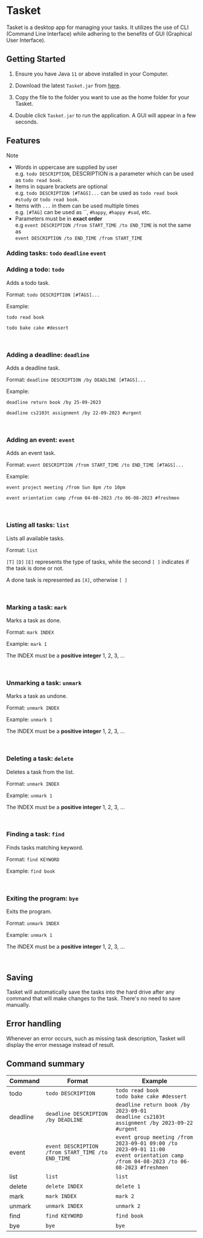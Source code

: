 # Tasket
Tasket is a desktop app for managing your tasks. It utilizes the use of CLI (Command Line Interface)
while adhering to the benefits of GUI (Graphical User Interface). 

## Getting Started
1. Ensure you have Java `11` or above installed in your Computer.

2. Download the latest `Tasket.jar` from [here](https://github.com/Ken-Lai/ip/releases).

3. Copy the file to the folder you want to use as the home folder for your Tasket.

4. Double click `Tasket.jar` to run the application. A GUI will appear in a few seconds.

## Features 

> [!NOTE]
> - Words in uppercase are supplied by user<br>e.g. `todo DESCRIPTION`, DESCRIPTION is a parameter which can be used as `todo read book`.
> - Items in square brackets are optional<br>e.g. `todo DESCRIPTION [#TAGS]...` can be used as `todo read book #study` or `todo read book`.
> - Items with `...` in them can be used multiple times<br>e.g. `[#TAG]` can be used as ``, `#happy`, `#happy #sad`, etc.
> - Parameters must be in **exact order**<br>e.g `event DESCRIPTION /from START_TIME /to END_TIME` is not the same as<br>`event DESCRIPTION /to END_TIME /from START_TIME`

### Adding tasks: `todo` `deadline` `event`

### Adding a todo: `todo`

Adds a todo task.

Format: `todo DESCRIPTION [#TAGS]...`

Example: 

`todo read book` 

`todo bake cake #dessert`


<br>


### Adding a deadline: `deadline`

Adds a deadline task.

Format: `deadline DESCRIPTION /by DEADLINE [#TAGS]...`

Example: 

`deadline return book /by 25-09-2023` 

`deadline cs2103t assignment /by 22-09-2023 #urgent`


<br>


### Adding an event: `event`

Adds an event task.

Format: `event DESCRIPTION /from START_TIME /to END_TIME [#TAGS]...`

Example:

`event project meeting /from Sun 8pm /to 10pm`

`event orientation camp /from 04-08-2023 /to 06-08-2023 #freshmen`


<br>


### Listing all tasks: `list`

Lists all available tasks.

Format: `list`

`[T]` `[D]` `[E]` represents the type of tasks, while the second `[ ]` indicates if 
the task is done or not.

A done task is represented as `[X]`, otherwise `[ ]`


<br>


### Marking a task: `mark`

Marks a task as done.

Format: `mark INDEX`

Example: `mark 1`

The INDEX must be a **positive integer** 1, 2, 3, ...


<br>


### Unmarking a task: `unmark`

Marks a task as undone.

Format: `unmark INDEX`

Example: `unmark 1`

The INDEX must be a **positive integer** 1, 2, 3, ...


<br>


### Deleting a task: `delete`

Deletes a task from the list.

Format: `unmark INDEX`

Example: `unmark 1`

The INDEX must be a **positive integer** 1, 2, 3, ...


<br>


### Finding a task: `find`

Finds tasks matching keyword.

Format: `find KEYWORD`

Example: `find book`


<br>


### Exiting the program: `bye`

Exits the program.

Format: `unmark INDEX`

Example: `unmark 1`

The INDEX must be a **positive integer** 1, 2, 3, ...


<br>


## Saving
Tasket will automatically save the tasks into the hard drive after any command that will make changes to the task.
There's no need to save manually.

## Error handling
Whenever an error occurs, such as missing task description, Tasket will display the error message instead of result.

## Command summary

| Command  | Format                                            | Example                                                                                                                                 |
|----------|---------------------------------------------------|-----------------------------------------------------------------------------------------------------------------------------------------|
| todo     | `todo DESCRIPTION`                                | `todo read book`<br>`todo bake cake #dessert`                                                                                           |
| deadline | `deadline DESCRIPTION /by DEADLINE`               | `deadline return book /by 2023-09-01`<br>`deadline cs2103t assignment /by 2023-09-22 #urgent`                                           |
| event    | `event DESCRIPTION /from START_TIME /to END_TIME` | `event group meeting /from 2023-09-01 09:00 /to 2023-09-01 11:00`<br>`event orientation camp /from 04-08-2023 /to 06-08-2023 #freshmen` |
| list     | `list`                                            | `list`                                                                                                                                  |
| delete   | `delete INDEX`                                    | `delete 1`                                                                                                                              |
| mark     | `mark INDEX`                                      | `mark 2`                                                                                                                                |
| unmark   | `unmark INDEX`                                    | `unmark 2`                                                                                                                              |
| find     | `find KEYWORD`                                    | `find book`                                                                                                                             |
| bye      | `bye`                                             | `bye`                                                                                                                                   |
